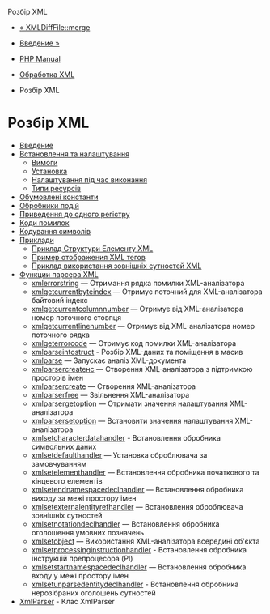 Розбір XML

-   [« XMLDiffFile::merge](xmldiff-file.merge.html)
    
-   [Введение »](intro.xml.md)
    
-   [PHP Manual](index.md)
    
-   [Обработка XML](refs.xml.md)
    
-   Розбір XML
    

# Розбір XML

-   [Введение](intro.xml.md)
-   [Встановлення та налаштування](xml.setup.md)
    -   [Вимоги](xml.requirements.md)
    -   [Установка](xml.installation.md)
    -   [Налаштування під час виконання](xml.configuration.md)
    -   [Типи ресурсів](xml.resources.md)
-   [Обумовлені константи](xml.constants.md)
-   [Обробники подій](xml.eventhandlers.md)
-   [Приведення до одного регістру](xml.case-folding.html)
-   [Коди помилок](xml.error-codes.html)
-   [Кодування символів](xml.encoding.md)
-   [Приклади](xml.examples.md)
    -   [Приклад Структури Елементу XML](example.xml-structure.html)
    -   [Пример отображения XML тегов](example.xml-map-tags.html)
    -   [Приклад використання зовнішніх сутностей XML](example.xml-external-entity.html)
-   [Функции парсера XML](ref.xml.md)
    -   [xmlerrorstring](function.xml-error-string.html) — Отримання рядка помилки XML-аналізатора
    -   [xmlgetcurrentbyteindex](function.xml-get-current-byte-index.html) — Отримує поточний для XML-аналізатора байтовий індекс
    -   [xmlgetcurrentcolumnnumber](function.xml-get-current-column-number.html) — Отримує від XML-аналізатора номер поточного стовпця
    -   [xmlgetcurrentlinenumber](function.xml-get-current-line-number.html) — Отримує від XML-аналізатора номер поточного рядка
    -   [xmlgeterrorcode](function.xml-get-error-code.html) — Отримує код помилки XML-аналізатора
    -   [xmlparseintostruct](function.xml-parse-into-struct.html) - Розбір XML-даних та поміщення в масив
    -   [xmlparse](function.xml-parse.html) — Запускає аналіз XML-документа
    -   [xmlparsercreateнс](function.xml-parser-create-ns.html) — Створення XML-аналізатора з підтримкою просторів імен
    -   [xmlparsercreate](function.xml-parser-create.html) — Створення XML-аналізатора
    -   [xmlparserfree](function.xml-parser-free.html) — Звільнення XML-аналізатора
    -   [xmlparsergetoption](function.xml-parser-get-option.html) — Отримати значення налаштування XML-аналізатора
    -   [xmlparsersetoption](function.xml-parser-set-option.html) — Встановити значення налаштування XML-аналізатора
    -   [xmlsetcharacterdatahandler](function.xml-set-character-data-handler.html) - Встановлення обробника символьних даних
    -   [xmlsetdefaulthandler](function.xml-set-default-handler.html) — Установка оброблювача за замовчуванням
    -   [xmlsetelementhandler](function.xml-set-element-handler.html) — Встановлення обробника початкового та кінцевого елементів
    -   [xmlsetendnamespacedeclhandler](function.xml-set-end-namespace-decl-handler.html) — Встановлення обробника виходу за межі простору імен
    -   [xmlsetexternalentityrefhandler](function.xml-set-external-entity-ref-handler.html) — Встановлення оброблювача зовнішніх сутностей
    -   [xmlsetnotationdeclhandler](function.xml-set-notation-decl-handler.html) — Встановлення обробника оголошення умовних позначень
    -   [xmlsetobject](function.xml-set-object.html) — Використання XML-аналізатора всередині об'єкта
    -   [xmlsetprocessinginstructionhandler](function.xml-set-processing-instruction-handler.html) - Встановлення обробника інструкцій препроцесора (PI)
    -   [xmlsetstartnamespacedeclhandler](function.xml-set-start-namespace-decl-handler.html) — Встановлення обробника входу у межі простору імен
    -   [xmlsetunparsedentitydeclhandler](function.xml-set-unparsed-entity-decl-handler.html) - Встановлення обробника нерозібраних оголошень сутностей
-   [XmlParser](class.xmlparser.md) - Клас XmlParser
